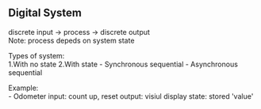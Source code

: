 ## Digital System


discrete input -> process -> discrete output  
Note: process depeds on system state

Types of system:  
1.With no state
2.With state
    - Synchronous sequential
    - Asynchronous sequential

Example:  
    - Odometer
        input: count up, reset
        output: visiul display
        state: stored 'value'


